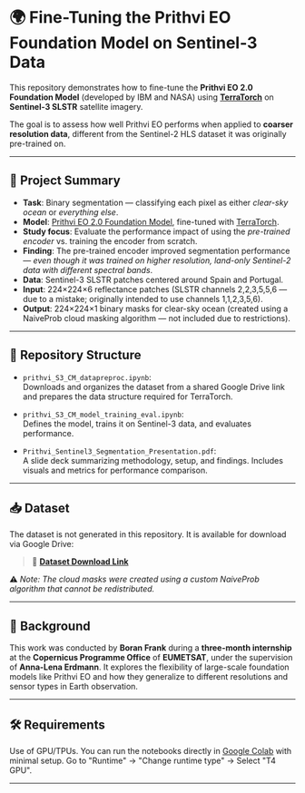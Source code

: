 # 🌍 Fine-Tuning the Prithvi EO Foundation Model on Sentinel-3 Data

This repository demonstrates how to fine-tune the **Prithvi EO 2.0 Foundation Model** (developed by IBM and NASA) using [**TerraTorch**](https://github.com/IBM/terratorch) on **Sentinel-3 SLSTR** satellite imagery.

The goal is to assess how well Prithvi EO performs when applied to **coarser resolution data**, different from the Sentinel-2 HLS dataset it was originally pre-trained on.

---

## 📌 Project Summary

- **Task**: Binary segmentation — classifying each pixel as either *clear-sky ocean* or *everything else*.
- **Model**: [Prithvi EO 2.0 Foundation Model](https://arxiv.org/abs/2412.02732), fine-tuned with [TerraTorch](https://github.com/ibm/terratorch).
- **Study focus**: Evaluate the performance impact of using the *pre-trained encoder* vs. training the encoder from scratch.
- **Finding**: The pre-trained encoder improved segmentation performance — *even though it was trained on higher resolution, land-only Sentinel-2 data with different spectral bands*.
- **Data**: Sentinel-3 SLSTR patches centered around Spain and Portugal.
- **Input**: 224×224×6 reflectance patches (SLSTR channels 2,2,3,5,5,6 — due to a mistake; originally intended to use channels 1,1,2,3,5,6).
- **Output**: 224×224×1 binary masks for clear-sky ocean (created using a NaiveProb cloud masking algorithm — not included due to restrictions).

---

## 📂 Repository Structure

- `prithvi_S3_CM_datapreproc.ipynb`:  
  Downloads and organizes the dataset from a shared Google Drive link and prepares the data structure required for TerraTorch.

- `prithvi_S3_CM_model_training_eval.ipynb`:  
  Defines the model, trains it on Sentinel-3 data, and evaluates performance.

- `Prithvi_Sentinel3_Segmentation_Presentation.pdf`:  
  A slide deck summarizing methodology, setup, and findings. Includes visuals and metrics for performance comparison.

---

## 📥 Dataset

The dataset is not generated in this repository. It is available for download via Google Drive:

> 📎 **[Dataset Download Link](https://drive.google.com/file/d/1JeY917uXpGrHTyuWLvA5A8n4VG2us8gs/view?usp=sharing)**

⚠️ *Note: The cloud masks were created using a custom NaiveProb algorithm that cannot be redistributed.*

---

## 🧠 Background

This work was conducted by **Boran Frank** during a **three-month internship** at the **Copernicus Programme Office** of **EUMETSAT**, under the supervision of **Anna-Lena Erdmann**. It explores the flexibility of large-scale foundation models like Prithvi EO and how they generalize to different resolutions and sensor types in Earth observation.

---

## 🛠 Requirements

Use of GPU/TPUs. You can run the notebooks directly in [Google Colab](https://colab.research.google.com/) with minimal setup. Go to "Runtime" -> "Change runtime type" -> Select "T4 GPU".

---
